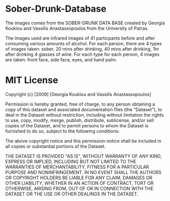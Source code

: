 # Sober-Drunk-Database
The images comes from the SOBER-DRUNK DATA BASE created by Georgia Koukiou and Vassilis Anastassopoulos from the University of Patras.

The images used are infrared images of 41 particpants before and after consuming various amounts of alcohol. For each person, there are 4 types of images taken: sober, 20 mins after drinking, 40 mins after drinking, 1hr after drinking 4 glasses of wine. For each type for each person, 4 images are taken: front face, side face, eyes, and hand palm.

# MIT License
Copyright (c) [2009] [Georgia Koukiou and Vassilis Anastassopoulos]

Permission is hereby granted, free of charge, to any person obtaining a copy of this dataset and associated documentation files (the "Dataset"), to deal in the Dataset without restriction, including without limitation the rights to use, copy, modify, merge, publish, distribute, sublicense, and/or sell copies of the Dataset, and to permit persons to whom the Dataset is furnished to do so, subject to the following conditions:

The above copyright notice and this permission notice shall be included in all copies or substantial portions of the Dataset.

THE DATASET IS PROVIDED "AS IS", WITHOUT WARRANTY OF ANY KIND, EXPRESS OR IMPLIED, INCLUDING BUT NOT LIMITED TO THE WARRANTIES OF MERCHANTABILITY, FITNESS FOR A PARTICULAR PURPOSE AND NONINFRINGEMENT. IN NO EVENT SHALL THE AUTHORS OR COPYRIGHT HOLDERS BE LIABLE FOR ANY CLAIM, DAMAGES OR OTHER LIABILITY, WHETHER IN AN ACTION OF CONTRACT, TORT OR OTHERWISE, ARISING FROM, OUT OF OR IN CONNECTION WITH THE DATASET OR THE USE OR OTHER DEALINGS IN THE DATASET.
